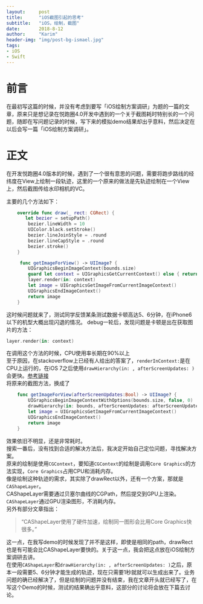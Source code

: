 ```yaml
---
layout:     post
title:      "iOS截图引起的思考"
subtitle:   "iOS，绘制，截图"
date:       2018-8-12
author:     "Karim"
header-img: "img/post-bg-ismael.jpg"
tags:
- iOS
- Swift
---
```


# 前言  
在最初写这篇的时候，并没有考虑到要写「iOS绘制方案调研」为题的一篇的文章，原来只是想记录在悦跑圈4.0开发中遇到的一个关于截图耗时特别长的一个问题，随即在写问题记录的时候，写下来的模拟demo结果却出乎意料，然后决定在以后会写一篇「iOS绘制方案调研」。  
# 正文
在开发悦跑圈4.0版本的时候，遇到了一个很有意思的问题，需要将跑步路线的经纬度在View上绘制一段轨迹，这里的一个原来的做法是先轨迹绘制在一个View上，然后截图传给水印相机的VC。  

主要的几个方法如下：
```swift
    override func draw(_ rect: CGRect) {
       let bezier = setupPath()
        bezier.lineWidth = 10
        UIColor.black.setStroke()
        bezier.lineJoinStyle = .round
        bezier.lineCapStyle = .round
        bezier.stroke()
    }
```
```swift
     func getImageForView() -> UIImage? {
        UIGraphicsBeginImageContext(bounds.size)
        guard let context = UIGraphicsGetCurrentContext() else { return nil }
        layer.render(in: context)
        let image = UIGraphicsGetImageFromCurrentImageContext()
        UIGraphicsEndImageContext()
        return image
    }
```  
这时候问题就来了，测试同学反馈某条测试数据卡顿高达5、6分钟，在iPhone6以下的机型大概出现闪退的情况。 
debug一轮后，发现问题是卡顿是出在获取图片的方法：
```swift
layer.render(in: context)
``` 
在调用这个方法的时候，CPU使用率长期在90%以上  
至于原因，在stackoverflow上已经有人给出的答案了，`renderInContext:`是在CPU上运行的，在iOS 7之后使用`drawHierarchy(in: , afterScreenUpdates: )`会更快。[参考链接](https://stackoverflow.com/a/19067099/6202715)  
将原来的截图方法，换成了
```swift
    func getImageForView(afterScreenUpdates:Bool) -> UIImage? {
        UIGraphicsBeginImageContextWithOptions(bounds.size, false, 0)
        drawHierarchy(in: bounds, afterScreenUpdates: afterScreenUpdates)
        let image = UIGraphicsGetImageFromCurrentImageContext()
        UIGraphicsEndImageContext()
        return image
    }
```  
效果依旧不明显，还是非常耗时。  
搜索一番后，没有找到合适的解决方法后，我决定开始自己定位问题，寻找解决方案。  
原来的绘制是使用`CGContext`，要知道`CGContext`的绘制是调用`Core Graphics`的方法实现，`Core Graphics`占用CPU和消耗内存。  
像是绘制这种轨迹的需求，其实除了drawRect以外，还有一个方案，那就是`CAShapeLayer`。  
CAShapeLayer需要通过贝塞尔曲线的CGPath，然后提交到GPU上渲染。  
`CAShapeLayer`通过GPU渲染图形，不消耗内存。  
另外有部分文章指出：  
> “CAShapeLayer使用了硬件加速，绘制同一图形会比用Core Graphics快很多。”   

这一点，在我写demo的时候发现了并不是这样，即使是相同的path，drawRect也是有可能会比CAShapeLayer要快的。关于这一点，我会把这点放在iOS绘制方案调研去讲。  
在使用`CAShapeLayer`和`drawHierarchy(in: , afterScreenUpdates: )`之后，原本一段需要5、6分钟才能生成的轨迹，现在只需要1秒就就可以生成出来了。业务问题的确已经解决了，但是绘制的问题并没有结束，我在文章开头就已经写了，在写这个Demo的时候，测试的结果确出乎意料，这部分的讨论将会放在下篇去讨论。  
